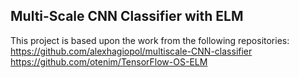 ## Multi-Scale CNN Classifier with ELM

This project is based upon the work from the following repositories:<br />
https://github.com/alexhagiopol/multiscale-CNN-classifier<br />
https://github.com/otenim/TensorFlow-OS-ELM<br />
